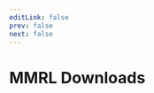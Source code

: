 ```yaml
---
editLink: false
prev: false
next: false
---
```


# MMRL Downloads

<script setup>
import { data } from '../data/downloads.data.ts'
const data = releases

import { toFormattedFileSize } from "../helper/toFormattedFileSize";
import { VPLink } from "vitepress/theme";
import { useData } from "vitepress";
import DownloadItem from "../components/download/DownloadItem.vue"

const { lang } = useData();

const getLastUpdated = (timestamp) => {
  if (!timestamp) {
    return "Invalid date";
  }

  return Intl.DateTimeFormat(lang, {
    year: "numeric",
    day: "2-digit",
    month: "short",
    hour12: true,
  }).format(new Date(timestamp));
};
</script>

<div  :class="$style.items">
<div v-for="release in data">
    <DownloadItem :release="release" />
</div>
</div>

<style scoped>
a {
    text-decoration: none !important;
}
</style>

<style module>
.item {
    padding: 8px;
    width: 100%;
}

.items {
    /* display: flex; */
    flex-wrap: wrap;
}

.feature {
  user-select: none;
  cursor: pointer;
  text-decoration: none !important;
  display: block;
  border: 1px solid var(--vp-c-bg-soft);
  border-radius: 12px;
  height: 100%;
  background-color: var(--vp-c-bg-soft);
  transition: border-color 0.25s, background-color 0.25s;
}

.feature:hover {
  border-color: var(--vp-badge-tip-text);
}

.box {
  display: flex;
  flex-direction: column;
  padding: 24px;
  height: 100%;
}

.title {
  margin: unset !important;
  padding-top: unset !important;
  border-top: unset !important;
  color: initial !important;
  line-height: 24px !important;
  font-size: 16px !important;
  font-weight: 600 !important;
}

.author {
  flex-grow: 1;
  line-height: 24px;
  font-size: 13px;
  font-weight: 500;
  color: var(--vp-badge-tip-text);
}

.details {
  flex-grow: 1;
  padding-top: 8px;
  line-height: 24px;
  font-size: 14px;
  font-weight: 500;
  color: var(--vp-c-text-2);
}

.moduleCover {
  border-radius: 12px 12px 0px 0px;
  width: 100%;
  height: 100%;
  aspect-ratio: 2.048;
  object-fit: cover;
}

.moduleMeta {
  align-items: center;
  align-self: end;
  display: flex;
  line-height: 20px;
  word-break: break-word;
}

.moduleMetaIcon {
  flex-shrink: 0;
  width: 20px;
  line-height: 20px;
  margin-right: 4px;
  height: 20px;
}

.moduleMetaContainer {
  color: var(--vp-c-text-3);
  margin: 0px !important;
  padding: 0px !important;
  padding-top: 20px !important;
}
</style>
